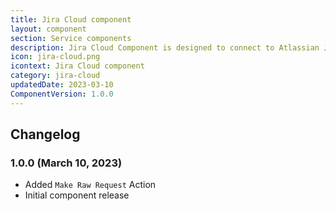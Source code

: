 ```yaml
---
title: Jira Cloud component
layout: component
section: Service components
description: Jira Cloud Component is designed to connect to Atlassian Jira Cloud platform.
icon: jira-cloud.png
icontext: Jira Cloud component
category: jira-cloud
updatedDate: 2023-03-10
ComponentVersion: 1.0.0
---
```


## Changelog

### 1.0.0 (March 10, 2023)

* Added `Make Raw Request` Action
* Initial component release
